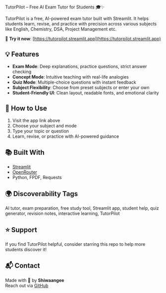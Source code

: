 TutorPilot – Free AI Exam Tutor for Students 🎓✨

TutorPilot is a free, AI-powered exam tutor built with Streamlit. It helps students learn, revise, and practice with precision across various subjects like English, Chemistry, DSA, Project Management etc.

🔗 **Try it now**: [https://tutorpilot.streamlit.app](https://tutorpilot.streamlit.app)

## 💡 Features
- **Exam Mode**: Deep explanations, practice questions, strict answer checking  
- **Concept Mode**: Intuitive teaching with real-life analogies  
- **Quiz Mode**: Multiple-choice questions with instant feedback  
- **Subject Flexibility**: Choose from preset subjects or enter your own  
- **Student-Friendly UI**: Clean layout, readable fonts, and emotional clarity

## 🚀 How to Use
1. Visit the app link above  
2. Choose your subject and mode  
3. Type your topic or question  
4. Learn, revise, or practice with AI-powered guidance
   
## 📚 Built With
- [Streamlit](https://streamlit.io/)  
- [OpenRouter](https://openrouter.ai)  
- Python, FPDF, Requests

## 🌍 Discoverability Tags
AI tutor, exam preparation, free study tool, Streamlit app, student help, quiz generator, revision notes, interactive learning, TutorPilot

## ⭐ Support
If you find TutorPilot helpful, consider starring this repo to help more students discover it!

## 📬 Contact
Made with 💙 by **Shiwaangee**  
Reach out via [GitHub](https://github.com/Shiwaangee)
